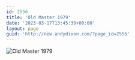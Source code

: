 ```yaml
---
id: 2556
title: 'Old Master 1979'
date: '2023-03-17T13:45:30+00:00'
layout: page
guid: 'http://new.andydixon.com/?page_id=2556'
---
```


![Old Master 1979](https://i0.wp.com/assets.g8x2.ldn.idrivee2-23.com/posters/Old%20Master%201979%2001.jpg?w=1200&ssl=1 "Old Master 1979")